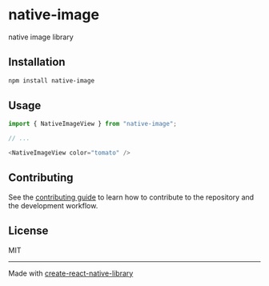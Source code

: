 # native-image

native image library

## Installation

```sh
npm install native-image
```

## Usage

```js
import { NativeImageView } from "native-image";

// ...

<NativeImageView color="tomato" />
```

## Contributing

See the [contributing guide](CONTRIBUTING.md) to learn how to contribute to the repository and the development workflow.

## License

MIT

---

Made with [create-react-native-library](https://github.com/callstack/react-native-builder-bob)

